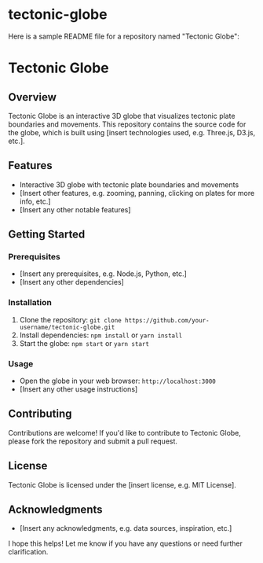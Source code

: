 # tectonic-globe


Here is a sample README file for a repository named "Tectonic Globe":

**Tectonic Globe**
================

**Overview**
------------

Tectonic Globe is an interactive 3D globe that visualizes tectonic plate boundaries and movements. This repository contains the source code for the globe, which is built using [insert technologies used, e.g. Three.js, D3.js, etc.].

**Features**
------------

* Interactive 3D globe with tectonic plate boundaries and movements
* [Insert other features, e.g. zooming, panning, clicking on plates for more info, etc.]
* [Insert any other notable features]

**Getting Started**
-------------------

### Prerequisites

* [Insert any prerequisites, e.g. Node.js, Python, etc.]
* [Insert any other dependencies]

### Installation

1. Clone the repository: `git clone https://github.com/your-username/tectonic-globe.git`
2. Install dependencies: `npm install` or `yarn install`
3. Start the globe: `npm start` or `yarn start`

### Usage

* Open the globe in your web browser: `http://localhost:3000`
* [Insert any other usage instructions]

**Contributing**
---------------

Contributions are welcome! If you'd like to contribute to Tectonic Globe, please fork the repository and submit a pull request.

**License**
----------

Tectonic Globe is licensed under the [insert license, e.g. MIT License].

**Acknowledgments**
------------------

* [Insert any acknowledgments, e.g. data sources, inspiration, etc.]

I hope this helps! Let me know if you have any questions or need further clarification.
